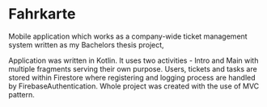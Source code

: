 # Fahrkarte
Mobile application which works as a company-wide ticket management system written as my Bachelors thesis project,

Application was written in Kotlin. It uses two activities - Intro and Main with multiple fragments serving their own purpose. Users, tickets and tasks are stored within Firestore where registering and logging process are handled by FirebaseAuthentication.
Whole project was created with the use of MVC pattern.
